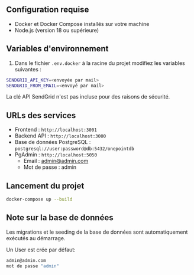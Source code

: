 ## Configuration requise

- Docker et Docker Compose installés sur votre machine
- Node.js (version 18 ou supérieure)

## Variables d'environnement

1. Dans le fichier `.env.docker` à la racine du projet modifiez les variables suivantes :

```bash
SENDGRID_API_KEY=<envoyée par mail>
SENDGRID_FROM_EMAIL=<envoyé par mail>
```

La clé API SendGrid n'est pas incluse pour des raisons de sécurité.

## URLs des services

- Frontend : `http://localhost:3001`
- Backend API : `http://localhost:3000`
- Base de données PostgreSQL : `postgresql://user:password@db:5432/onepointdb`
- PgAdmin : `http://localhost:5050`
  - Email : admin@admin.com
  - Mot de passe : admin

## Lancement du projet

```bash
docker-compose up --build
```

## Note sur la base de données

Les migrations et le seeding de la base de données sont automatiquement exécutés au démarrage.

Un User est crée par défaut:

```bash
admin@admin.com
mot de passe "admin"
```
